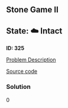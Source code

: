 ## Stone Game II

## State: :cloud: **Intact**

**ID: 325**

[Problem Description](https://projecteuler.net/problem=325)

[Source code](main.cpp)

### Solution
0